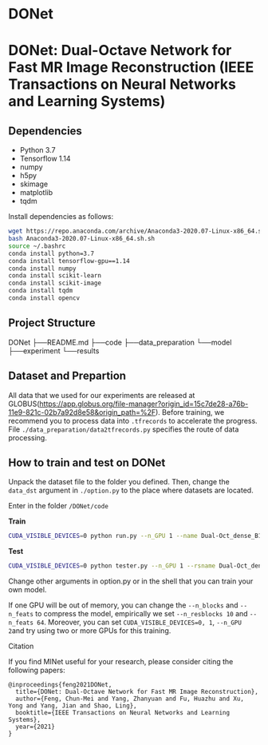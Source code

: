 # DONet
# DONet: Dual-Octave Network for Fast MR Image Reconstruction (IEEE Transactions on Neural Networks and Learning Systems)

## Dependencies
* Python 3.7
* Tensorflow 1.14
* numpy
* h5py
* skimage
* matplotlib
* tqdm

Install dependencies as follows:
```bash
wget https://repo.anaconda.com/archive/Anaconda3-2020.07-Linux-x86_64.sh
bash Anaconda3-2020.07-Linux-x86_64.sh.sh
source ~/.bashrc
conda install python=3.7
conda install tensorflow-gpu==1.14
conda install numpy
conda install scikit-learn
conda install scikit-image
conda install tqdm
conda install opencv
```

## Project Structure
DONet
  ├──README.md
  ├──code
    ├──data_preparation
    └──model
  ├──experiment
  └──results

## Dataset and Prepartion
All data that we used for our experiments are released at GLOBUS(https://app.globus.org/file-manager?origin_id=15c7de28-a76b-11e9-821c-02b7a92d8e58&origin_path=%2F).
Before training, we recommend you to process data into ```.tfrecords``` to accelerate the progress.  File ```./data_preparation/data2tfrecords.py``` specifies the route of data processing.

## How to train and test on DONet
Unpack the dataset file to the folder you defined. Then, change the ```data_dst``` argument in ```./option.py``` to the place where datasets are located.

Enter in the folder ```/DONet/code```

**Train**
```bash
CUDA_VISIBLE_DEVICES=0 python run.py --n_GPU 1 --name Dual-Oct_dense_B10_lrb3_a0.125_cpd320_1Un3X --n_blocks 10 --n_feats 64 --lr 1e-3 --alpha 0.125 --data_dst coronal_pd_320 --epoch 50 --mask_name 1Un3_320
```

**Test**
```bash
CUDA_VISIBLE_DEVICES=0 python tester.py --n_GPU 1 --rsname Dual-Oct_dense_B10_lrb3_a0.125_cpd320_1Un3X --n_blocks 10 --n_feats 64 --alpha 0.125 --data_dst coronal_pd_320 --mask_name 1Un3_320 --test_only --save_gt --save_results
```

Change other arguments in option.py or in the shell that you can train your own model.

If one GPU will be out of memory, you can change the ```--n_blocks``` and  ```--n_feats``` to compress the model, empirically we set ```--n_resblocks 10``` and ```--n_feats 64```. Moreover, you can set ```CUDA_VISIBLE_DEVICES=0, 1```, ```--n_GPU 2```and try using two or more GPUs for this training.

Citation

If you find MINet useful for your research, please consider citing the following papers:

```
@inproceedings{feng2021DONet,
  title={DONet: Dual-Octave Network for Fast MR Image Reconstruction},
  author={Feng, Chun-Mei and Yang, Zhanyuan and Fu, Huazhu and Xu, Yong and Yang, Jian and Shao, Ling},
  booktitle={IEEE Transactions on Neural Networks and Learning Systems},
  year={2021}
}
```
